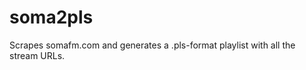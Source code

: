 soma2pls
========

Scrapes somafm.com and generates a .pls-format playlist with all the stream URLs.
